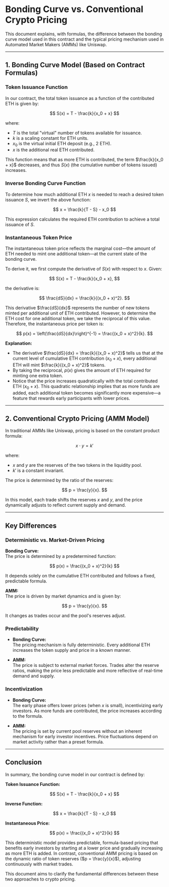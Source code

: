 # Bonding Curve vs. Conventional Crypto Pricing

This document explains, with formulas, the difference between the bonding curve model used in this contract and the typical pricing mechanism used in Automated Market Makers (AMMs) like Uniswap.

---

## 1. Bonding Curve Model (Based on Contract Formulas)

### Token Issuance Function

In our contract, the total token issuance as a function of the contributed ETH is given by:

$$
S(x) = T - \frac{k}{x_0 + x}
$$

where:
- $T$ is the total "virtual" number of tokens available for issuance.
- $k$ is a scaling constant for ETH units.
- $x_0$ is the virtual initial ETH deposit (e.g., 2 ETH).
- $x$ is the additional real ETH contributed.

This function means that as more ETH is contributed, the term $\frac{k}{x_0 + x}$ decreases, and thus $S(x)$ (the cumulative number of tokens issued) increases.

### Inverse Bonding Curve Function

To determine how much additional ETH $x$ is needed to reach a desired token issuance $S$, we invert the above function:

$$
x = \frac{k}{T - S} - x_0
$$

This expression calculates the required ETH contribution to achieve a total issuance of $S$.

### Instantaneous Token Price

The instantaneous token price reflects the marginal cost—the amount of ETH needed to mint one additional token—at the current state of the bonding curve.

To derive it, we first compute the derivative of $S(x)$ with respect to $x$. Given:

$$
S(x) = T - \frac{k}{x_0 + x},
$$

the derivative is:

$$
\frac{dS}{dx} = \frac{k}{(x_0 + x)^2}.
$$

This derivative $\frac{dS}{dx}$ represents the number of new tokens minted per additional unit of ETH contributed. However, to determine the ETH cost for one additional token, we take the reciprocal of this value. Therefore, the instantaneous price per token is:

$$
p(x) = \left(\frac{dS}{dx}\right)^{-1} = \frac{(x_0 + x)^2}{k}.
$$

**Explanation:**

- The derivative $\frac{dS}{dx} = \frac{k}{(x_0 + x)^2}$ tells us that at the current level of cumulative ETH contribution ($x_0 + x$), every additional ETH will mint $\frac{k}{(x_0 + x)^2}$ tokens.
- By taking the reciprocal, $p(x)$ gives the amount of ETH required for minting one extra token.
- Notice that the price increases quadratically with the total contributed ETH ($x_0 + x$). This quadratic relationship implies that as more funds are added, each additional token becomes significantly more expensive—a feature that rewards early participants with lower prices.

---

## 2. Conventional Crypto Pricing (AMM Model)

In traditional AMMs like Uniswap, pricing is based on the constant product formula:

$$
x \cdot y = k'
$$

where:
- $x$ and $y$ are the reserves of the two tokens in the liquidity pool.
- $k'$ is a constant invariant.

The price is determined by the ratio of the reserves:

$$
p = \frac{y}{x}.
$$

In this model, each trade shifts the reserves $x$ and $y$, and the price dynamically adjusts to reflect current supply and demand.

---

## Key Differences

### Deterministic vs. Market-Driven Pricing

**Bonding Curve:**  
The price is determined by a predetermined function:

$$
p(x) = \frac{(x_0 + x)^2}{k}
$$

It depends solely on the cumulative ETH contributed and follows a fixed, predictable formula.

**AMM:**  
The price is driven by market dynamics and is given by:

$$
p = \frac{y}{x}.
$$

It changes as trades occur and the pool's reserves adjust.

### Predictability

- **Bonding Curve:**  
  The pricing mechanism is fully deterministic. Every additional ETH increases the token supply and price in a known manner.
  
- **AMM:**  
  The price is subject to external market forces. Trades alter the reserve ratios, making the price less predictable and more reflective of real-time demand and supply.

### Incentivization

- **Bonding Curve:**  
  The early phase offers lower prices (when $x$ is small), incentivizing early investors. As more funds are contributed, the price increases according to the formula.
  
- **AMM:**  
  The pricing is set by current pool reserves without an inherent mechanism for early investor incentives. Price fluctuations depend on market activity rather than a preset formula.

---

## Conclusion

In summary, the bonding curve model in our contract is defined by:

**Token Issuance Function:**

$$
S(x) = T - \frac{k}{x_0 + x}
$$

**Inverse Function:**

$$
x = \frac{k}{T - S} - x_0
$$

**Instantaneous Price:**

$$
p(x) = \frac{(x_0 + x)^2}{k}
$$

This deterministic model provides predictable, formula-based pricing that benefits early investors by starting at a lower price and gradually increasing as more ETH is added. In contrast, conventional AMM pricing is based on the dynamic ratio of token reserves ($p = \frac{y}{x}$), adjusting continuously with market trades.

This document aims to clarify the fundamental differences between these two approaches to crypto pricing.
